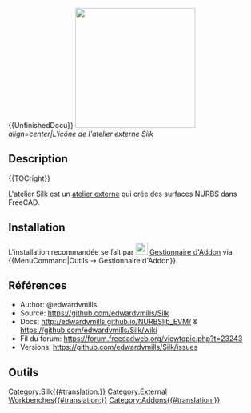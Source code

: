  {{UnfinishedDocu}} <img alt="" src=images/Silk_workbench_icon.svg  style="width:240px;"> 
*align=center|L'icône de l'atelier externe Silk*

## Description


{{TOCright}}

L\'atelier Silk est un [atelier externe](External_workbenches/fr.md) qui crée des surfaces NURBS dans FreeCAD.

## Installation

L\'installation recommandée se fait par <img alt="" src=images/AddonManager.svg  style="width:24px;"> [Gestionnaire d\'Addon](Addon_Manager/fr.md) via {{MenuCommand|Outils → Gestionnaire d'Addon}}.

## Références

-   Author: \@edwardvmills
-   Source: <https://github.com/edwardvmills/Silk>
-   Docs: <http://edwardvmills.github.io/NURBSlib_EVM/> & <https://github.com/edwardvmills/Silk/wiki>
-   Fil du forum: <https://forum.freecadweb.org/viewtopic.php?t=23243>
-   Versions: <https://github.com/edwardvmills/Silk/issues>

## Outils




[Category:Silk{{\#translation:}}](Category:Silk.md) [Category:External Workbenches{{\#translation:}}](Category:External_Workbenches.md) [Category:Addons{{\#translation:}}](Category:Addons.md)
